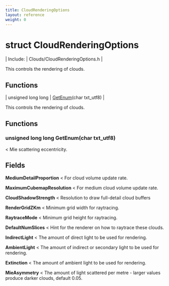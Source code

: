 ```yaml
---
title: CloudRenderingOptions
layout: reference
weight: 0
---
```

struct CloudRenderingOptions
===

| Include: | Clouds/CloudRenderingOptions.h |

This controls the rendering of clouds.<br>


Functions
---

| unsigned long long | [GetEnum](#GetEnum)(char txt_utf8) |

This controls the rendering of clouds.

  


Functions
---

### <a name="GetEnum"/>unsigned long long GetEnum(char txt_utf8)
< Mie scattering eccentricity.

Fields
---

**MediumDetailProportion**  < For cloud volume update rate.

**MaximumCubemapResolution**  < For medium cloud volume update rate.

**CloudShadowStrength**  < Resolution to draw full-detail cloud buffers

**RenderGridZKm**  < Minimum grid width for raytracing.

**RaytraceMode**  < Minimum grid height for raytracing.

**DefaultNumSlices**  < Hint for the renderer on how to raytrace these clouds.

**IndirectLight**  < The amount of direct light to be used for rendering.

**AmbientLight**  < The amount of indirect or secondary light to be used for rendering.

**Extinction**  < The amount of ambient light to be used for rendering.

**MieAsymmetry**  < The amount of light scattered per metre - larger values produce darker clouds, default 0.05.
